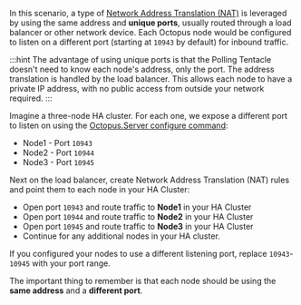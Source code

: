 In this scenario, a type of [Network Address Translation (NAT)](https://en.wikipedia.org/wiki/Network_address_translation) is leveraged by using the same address and **unique ports**, usually routed through a load balancer or other network device. Each Octopus node would be configured to listen on a different port (starting at `10943` by default) for inbound traffic. 

:::hint
The advantage of using unique ports is that the Polling Tentacle doesn't need to know each node's address, only the port. The address translation is handled by the load balancer. This allows each node to have a private IP address, with no public access from outside your network required.
:::

Imagine a three-node HA cluster. For each one, we expose a different port to listen on using the [Octopus.Server configure command](/docs/octopus-rest-api/octopus.server.exe-command-line/configure.md):

- Node1 - Port `10943`
- Node2 - Port `10944`
- Node3 - Port `10945`

Next on the load balancer, create Network Address Translation (NAT) rules and point them to each node in your HA Cluster:
- Open port `10943` and route traffic to **Node1** in your HA Cluster
- Open port `10944` and route traffic to **Node2** in your HA Cluster
- Open port `10945` and route traffic to **Node3** in your HA Cluster
- Continue for any additional nodes in your HA cluster.

If you configured your nodes to use a different listening port, replace `10943`-`10945` with your port range. 

The important thing to remember is that each node should be using the **same address** and a **different port**. 
